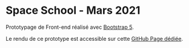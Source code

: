 # Space School - Mars 2021

Prototypage de Front-end réalisé avec [Bootstrap 5](https://getbootstrap.com/).

Le rendu de ce prototype est accessible sur cette [GitHub Page dédiée](https://logic-fabric.github.io/space-school/).

